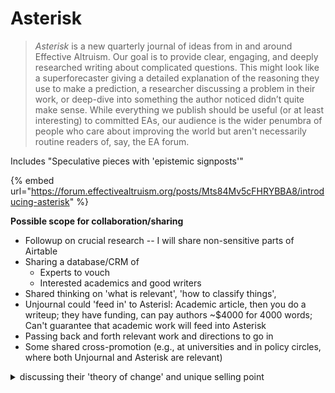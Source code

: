 # Asterisk

> _Asterisk_ is a new quarterly journal of ideas from in and around Effective Altruism. Our goal is to provide clear, engaging, and deeply researched writing about complicated questions. This might look like a superforecaster giving a detailed explanation of the reasoning they use to make a prediction, a researcher discussing a problem in their work, or deep-dive into something the author noticed didn’t quite make sense.  While everything we publish should be useful (or at least interesting) to committed EAs, our audience is the wider penumbra of people who care about improving the world but aren't necessarily routine readers of, say, the EA forum. &#x20;

Includes "Speculative pieces with 'epistemic signposts'"



{% embed url="https://forum.effectivealtruism.org/posts/Mts84Mv5cFHRYBBA8/introducing-asterisk" %}

**Possible scope for collaboration/sharing**

* Followup on crucial research -- I will share non-sensitive parts of Airtable
* Sharing a database/CRM of
  * Experts to vouch
  * Interested academics and good writers
* Shared thinking on 'what is relevant', 'how to classify things',&#x20;
* Unjournal could 'feed in' to Asterisl: Academic article,  then you do a writeup; they have funding, can pay authors \~$4000 for 4000 words; Can't guarantee that academic work will feed into Asterisk
* Passing back and forth relevant work and directions to go in
*   Some shared cross-promotion (e.g., at universities and in policy circles, where both Unjournal and Asterisk are relevant)&#x20;



<details>

<summary>discussing their 'theory of change' and unique selling point</summary>

In a lot of newsy media, it's very hard to find big-picture reporting without a confidence threshold

Future perfect is about popularizing EA ideas, Asterisk is about writing about EA ideas in ways that non-EAs can understand but EAs will also be interested in

Bulletin of Atomic Scientists as a comparison example ... international control of nuclear weapons .. clarify their thinking for people who did not have the tech

EA outreach is focused on 'making people EAs' ... but its more important to make the ideas acceptable without the polarizing EA brand

A lot is in the realm of intellectual tools ...

</details>

